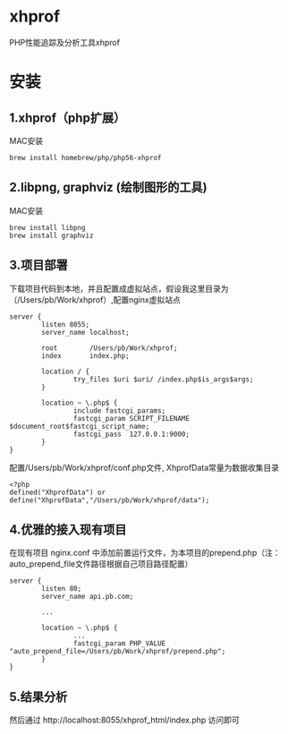 # xhprof
PHP性能追踪及分析工具xhprof

# 安装

## 1.xhprof（php扩展）
MAC安装

```
brew install homebrew/php/php56-xhprof
```

## 2.libpng, graphviz (绘制图形的工具)
MAC安装
```
brew install libpng
brew install graphviz
```

## 3.项目部署
下载项目代码到本地，并且配置成虚拟站点，假设我这里目录为（/Users/pb/Work/xhprof）,配置nginx虚拟站点
```
server {
        listen 8055;
        server_name localhost;

        root        /Users/pb/Work/xhprof;
        index       index.php;

        location / {
                try_files $uri $uri/ /index.php$is_args$args;
        }

        location ~ \.php$ {
                include fastcgi_params;
                fastcgi_param SCRIPT_FILENAME $document_root$fastcgi_script_name;
                fastcgi_pass  127.0.0.1:9000;
        }
}
```

配置/Users/pb/Work/xhprof/conf.php文件, XhprofData常量为数据收集目录
```
<?php
defined("XhprofData") or define("XhprofData","/Users/pb/Work/xhprof/data");

```

## 4.优雅的接入现有项目
在现有项目 nginx.conf 中添加前置运行文件，为本项目的prepend.php（注：auto_prepend_file文件路径根据自己项目路径配置）

```
server {
        listen 80;
        server_name api.pb.com;
        
        ...
        
        location ~ \.php$ {
                ...
                fastcgi_param PHP_VALUE "auto_prepend_file=/Users/pb/Work/xhprof/prepend.php";
        }
}
 ```
 
 ## 5.结果分析
 然后通过 http://localhost:8055/xhprof_html/index.php 访问即可
 
 